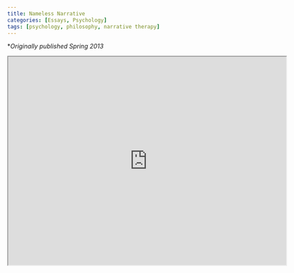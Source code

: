 ```yaml
---
title: Nameless Narrative
categories: [Essays, Psychology]
tags: [psychology, philosophy, narrative therapy]
---
```


**Originally published Spring 2013*

<p style="text-align: center">
<iframe src="https://drive.google.com/file/d/0B2RH_BSaD6YPNVU4dm16NWdMeDg/preview?resourcekey=0-3w23GEoq8S8OCol7Lla-6Q" width="640" height="480" allow="autoplay"></iframe>
</p>
